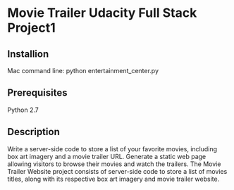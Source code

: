 # Movie Trailer Udacity Full Stack Project1

## Installion
Mac command line:
python entertainment_center.py

## Prerequisites
Python 2.7

## Description
Write a server-side code to store a list of your favorite movies, including box art imagery and a movie trailer URL. Generate a static web page allowing visitors to browse their movies and watch the trailers.
The Movie Trailer Website project consists of server-side code to store a list of movies titles, along with its respective box art imagery and movie trailer website.

